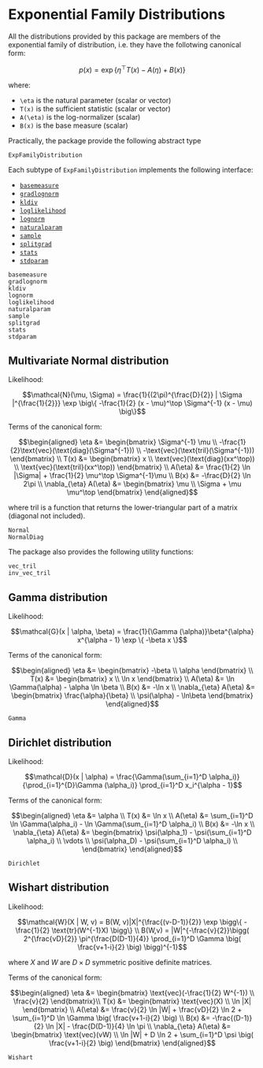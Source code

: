 # Exponential Family Distributions

All the distributions provided by this package are members of the
exponential family of distribution, i.e. they have the follotwing
canonical form:
```math
p(x) = \exp \{ \eta^\top T(x) - A(\eta) + B(x) \}
```
where:
* ``\eta`` is the natural parameter (scalar or vector)
* ``T(x)`` is the sufficient statistic (scalar or vector)
* ``A(\eta)`` is the log-normalizer (scalar)
* ``B(x)`` is the base measure (scalar)

Practically, the package provide the following abstract type
```@docs
ExpFamilyDistribution
```
Each subtype of `ExpFamilyDistribution` implements the following interface:
* [`basemeasure`](@ref)
* [`gradlognorm`](@ref)
* [`kldiv`](@ref)
* [`loglikelihood`](@ref)
* [`lognorm`](@ref)
* [`naturalparam`](@ref)
* [`sample`](@ref)
* [`splitgrad`](@ref)
* [`stats`](@ref)
* [`stdparam`](@ref)

```@docs
basemeasure
gradlognorm
kldiv
lognorm
loglikelihood
naturalparam
sample
splitgrad
stats
stdparam
```

## Multivariate Normal distribution

Likelihood:
```math
\mathcal{N}(\mu, \Sigma) = \frac{1}{(2\pi)^{\frac{D}{2}} | \Sigma
|^{\frac{1}{2}}} \exp \big\{ -\frac{1}{2} (x - \mu)^\top \Sigma^{-1} (x -
\mu) \big\}
```

Terms of the canonical form:
```math
\begin{aligned}
    \eta &= \begin{bmatrix}
        \Sigma^{-1} \mu \\
        -\frac{1}{2}\text{vec}(\text{diag}(\Sigma^{-1})) \\
        -\text{vec}(\text{tril}(\Sigma^{-1}))
    \end{bmatrix} \\

    T(x) &= \begin{bmatrix}
        x \\
        \text{vec}(\text{diag}(xx^\top)) \\
        \text{vec}(\text{tril}(xx^\top))
    \end{bmatrix} \\

    A(\eta) &= \frac{1}{2} \ln |\Sigma| + \frac{1}{2} \mu^\top
        \Sigma^{-1}\mu \\

    B(x) &= -\frac{D}{2} \ln 2\pi \\

    \nabla_{\eta} A(\eta) &= \begin{bmatrix}
        \mu \\
        \Sigma + \mu \mu^\top
    \end{bmatrix}
\end{aligned}
```
where $\text{tril}$ is a function that returns the lower-triangular
part of a matrix (diagonal not included).

```@docs
Normal
NormalDiag
```

The package also provides the following utility functions:
```@docs
vec_tril
inv_vec_tril
```

## Gamma distribution

Likelihood:
```math
\mathcal{G}(x | \alpha, \beta) = \frac{1}{\Gamma (\alpha)}\beta^{\alpha} x^{\alpha - 1} \exp \{ -\beta x \}
```

Terms of the canonical form:
```math
\begin{aligned}
    \eta &= \begin{bmatrix}
        -\beta  \\
        \alpha
    \end{bmatrix} \\

    T(x) &= \begin{bmatrix}
        x \\
        \ln x
    \end{bmatrix} \\

    A(\eta) &= \ln \Gamma(\alpha) - \alpha \ln \beta \\

    B(x) &= -\ln x \\

    \nabla_{\eta} A(\eta) &= \begin{bmatrix}
        \frac{\alpha}{\beta} \\
        \psi(\alpha) - \ln\beta
    \end{bmatrix}
\end{aligned}
```

```@docs
Gamma
```

## Dirichlet distribution

Likelihood:
```math
\mathcal{D}(x | \alpha) = \frac{\Gamma(\sum_{i=1}^D \alpha_i)}{\prod_{i=1}^{D}\Gamma (\alpha_i)}
    \prod_{i=1}^D x_i^{\alpha - 1}
```

Terms of the canonical form:
```math
\begin{aligned}
    \eta &= \alpha \\

    T(x) &= \ln x \\

    A(\eta) &= \sum_{i=1}^D \ln \Gamma(\alpha_i) - \ln \Gamma(\sum_{i=1}^D \alpha_i) \\

    B(x) &= -\ln x \\

    \nabla_{\eta} A(\eta) &= \begin{bmatrix}
        \psi(\alpha_1) - \psi(\sum_{i=1}^D \alpha_i) \\
        \vdots \\
        \psi(\alpha_D) - \psi(\sum_{i=1}^D \alpha_i) \\
    \end{bmatrix}
\end{aligned}
```

```@docs
Dirichlet
```

## Wishart distribution

Likelihood:
```math
\mathcal{W}(X | W, v) = B(W, v)|X|^{\frac{(v-D-1)}{2}} \exp \bigg\{
    -\frac{1}{2} \text{tr}(W^{-1}X) \bigg\} \\
B(W,v) = |W|^{-\frac{v}{2}}\bigg( 2^{\frac{vD}{2}} \pi^{\frac{D(D-1)}{4}}
    \prod_{i=1}^D \Gamma \big( \frac{v+1-i}{2} \big) \bigg)^{-1}
```
where $X$ and $W$ are $D \times D$ symmetric positive definite matrices.

Terms of the canonical form:
```math
\begin{aligned}
    \eta &= \begin{bmatrix}
        \text{vec}(-\frac{1}{2} W^{-1}) \\
        \frac{v}{2}
    \end{bmatrix}\\

    T(x) &= \begin{bmatrix}
        \text{vec}(X) \\
        \ln |X|
    \end{bmatrix} \\

    A(\eta) &= \frac{v}{2} \ln |W| + \frac{vD}{2} \ln 2
        + \sum_{i=1}^D \ln \Gamma \big( \frac{v+1-i}{2} \big) \\

    B(x) &= -\frac{(D-1)}{2} \ln |X| - \frac{D(D-1)}{4} \ln \pi     \\

    \nabla_{\eta} A(\eta) &= \begin{bmatrix}
        \text{vec}(vW) \\
        \ln |W| + D \ln 2 + \sum_{i=1}^D \psi \big( \frac{v+1-i}{2} \big)
    \end{bmatrix}
\end{aligned}
```

```@docs
Wishart
```
